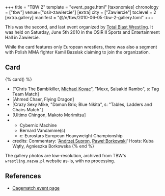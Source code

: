 +++
title = "TBW 2"
template = "event_page.html"
[taxonomies]
chronology = ["tbw"]
venue=["osir-zawiercie"]
[extra]
city = ["Zawiercie"]
toclevel = 2
[extra.gallery]
manifest = "@/e/tbw/2010-06-05-tbw-2-gallery.toml"
+++

This was the second, and last event organized by [Total Blast Wrestling](@/o/tbw.md). It was held on Saturday, June 5th 2010 in the OSiR II Sports and Entertainment Hall in Zawiercie.

While the card features only European wrestlers, there was also a segment with Polish MMA fighter Kamil Bazelak claiming to join the organization.

## Card

{% card() %}
- ["Chris The Bambikiller, [Michael Kovac](@/w/michael-kovac.md)", "Mexx, Salsakid Rambo", s: Tag Team Match]
- [Ahmed Chaer, Flying Dragon]
- [Crazy Sexy Mike, "Damon Brix; Blue Nikita", s: "Tables, Ladders and Chairs Match"]
- [Ultimo Chingon, Makoto Morimitsu]
- - Cybernic Machine
  - Bernard Vandamme(c)
  - c: Eurostars European Heavyweight Championship
- credits:
    Commentary: '[Andrzej Supron](@/w/andrzej-supron.md), [Paweł Borkowski](@/w/pawel-borkowski.md)'
    Hosts: Kuba Wątły, Agnieszka Borkowska
{% end %}

The gallery photos are low-resolution, archived from TBW's `wrestling.nazwa.pl` website as-is, with no processing.

## References

* [Cagematch event page](https://www.cagematch.net/?id=1&nr=52330)
